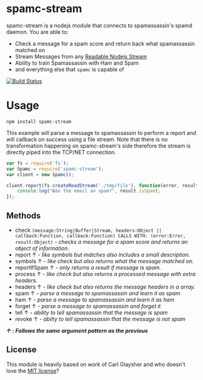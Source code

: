 # spamc-stream

spamc-stream is a nodejs module that connects to spamassassin's spamd daemon. You are able to:

  - Check a message for a spam score and return back what spamassassin matched on
  - Stream Messages from any [Readable Nodejs Stream](https://nodejs.org/api/stream.html#stream_class_stream_readable)
  - Ability to train Spamassassin with Ham and Spam
  - and everything else that `spamc` is capable of


[![Build Status](https://travis-ci.org/schahriar/spamc-stream.svg)](https://travis-ci.org/schahriar/spamc-stream)

# Usage
```
npm install spamc-stream
```

This example will parse a message to spamassassin to perform a report and will callback on success using a file stream. Note that there is no transformation happening on spamc-stream's side therefore the stream is directly piped into the TCP/NET connection. 

```javascript
var fs = require('fs');
var Spamc = require('spamc-stream');
var client = new Spamc();

client.report(fs.createReadStream('./tmp/file'), function(error, result){
    console.log("Was the email an spam?", result.isSpam);
});
```

## Methods

- check `(message:String|Buffer|Stream, headers:Object || callback:Function, callback:Function) CALLS WITH: (error:Error, result:Object)` - *checks a message for a spam score and returns an object of information.* 
- report ↑ - *like symbols but matches also includes a small description.*
- symbols ↑  - *like check but also returns what the message matched on.*
- reportIfSpam ↑ - *only returns a result if message is spam.*
- process ↑ - *like check but also returns a processed message with extra headers.*
- headers ↑ - *like check but also returns the message headers in a array.*
- spam ↑ - *parse a message to spamassassin and learn it as spam*
- ham ↑ - *parse a message to spamassassin and learn it as ham*
- forget ↑ - *parse a message to spamassassin and forget it*
- tell ↑ - *ability to tell spamassassin that the message is spam*
- revoke ↑ - *abilty to tell spamassassin that the message is not spam*

***↑ : Follows the same argument pattern as the previous***

## License
This module is heavily based on work of Carl Glaysher and who doesn't love the [MIT license](https://raw.githubusercontent.com/schahriar/blackwall/master/LICENSE)?